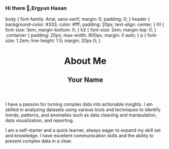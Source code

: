 ### Hi there 👋,Ergyun Hasan

body {
			font-family: Arial, sans-serif;
			margin: 0;
			padding: 0;
		}
		header {
			background-color: #333;
			color: #fff;
			padding: 20px;
			text-align: center;
		}
		h1 {
			font-size: 3em;
			margin-bottom: 0;
		}
		h2 {
			font-size: 2em;
			margin-top: 0;
		}
		.container {
			padding: 20px;
			max-width: 800px;
			margin: 0 auto;
		}
		p {
			font-size: 1.2em;
			line-height: 1.5;
			margin: 20px 0;
		}
	</style>
</head>
<body>
	<header>
		<h1>About Me</h1>
		<h2>Your Name</h2>
	</header>
	<div class="container">
		I have a passion for turning complex data into actionable insights. I am skilled in analyzing datasets using various tools and techniques to identify trends, patterns, and anomalies such as data cleaning and manipulation, data visualization, and reporting. 

I am a self-starter and a quick learner, always eager to expand my skill set and knowledge. I have excellent communication skills and the ability to present complex data in a clear.
	</div>
</body>
